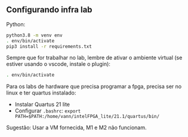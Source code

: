 ## Configurando infra lab

Python:

```bash
python3.8 -m venv env
. env/bin/activate
pip3 install -r requirements.txt
```

Sempre que for trabalhar no lab, lembre de ativar o ambiente virtual (se estiver usando o vscode, instale o plugin):

```bash
. env/bin/activate
```

Para os labs de hardware que precisa programar a fpga, precisa ser no linux e ter quartus instalado:

- Instalar Quartus 21 lite
- Configurar `.bashrc`: `export PATH=$PATH:/home/vann/intelFPGA_lite/21.1/quartus/bin/`

Sugestão: Usar a VM fornecida, M1 e M2 não funcionam.
